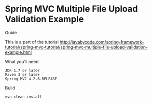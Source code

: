 # Spring MVC Multiple File Upload Validation Example

Guide

This is a part of the tutorial http://javabycode.com/spring-framework-tutorial/spring-mvc-tutorial/spring-mvc-multiple-file-upload-validation-example.html

What you'll need

    JDK 1.7 or later
    Maven 3 or later
    Spring MVC 4.2.6.RELEASE  

Build

    mvn clean install    
